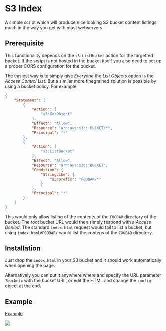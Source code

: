 # S3 Index

A simple script which will produce nice looking S3 bucket content listings much in the way you get with most webservers.

## Prerequisite 

This functionality depends on the `s3:ListBucket` action for the targetted bucket. If the script is not hosted in the bucket itself you also need to set up a proper CORS configuration for the bucket.

The easiest way is to simply give *Everyone* the *List Objects* option is the *Access Control List*. But a similar more finegrained solution is possible by using a bucket policy. For example:

```json
{
    "Statement": [
        {
            "Action": [
                "s3:GetObject"
            ],
            "Effect": "Allow",
            "Resource": "arn:aws:s3:::BUCKET/*",
            "Principal": "*"
        },
        {
            "Action": [
                "s3:ListBucket"
            ],
            "Effect": "Allow",
            "Resource": "arn:aws:s3:::BUCKET",
            "Condition": {
                "StringLike": {
                    "s3:prefix": "FOOBAR/*"
                }
            },
            "Principal": "*"
        }
    ]
}
```

This would only allow listing of the contents of the `FOOBAR` directory of the bucket. The root bucket URL would then simply respond with a *Access Denied*. The standard `index.html` request would fail to list a bucket, but using `index.html#FOOBAR/` would list the contens of the `FOOBAR` directory.

## Installation

Just drop the `index.html` in your S3 bucket and it should work automatically when opening the page.

Alternatively you can put it anywhere where and specify the URL parameter `?bucket=` with the bucket URL, or edit the HTML and change the `config` object at the end.

## Example

[Example](https://mpobjects.github.io/s3index/?bucket=https://s3-eu-west-1.amazonaws.com/data.openspending.org)

![](http://i.imgur.com/eoFeupQ.png)
